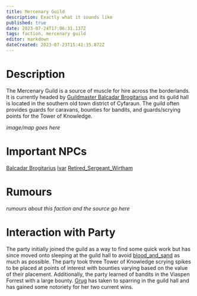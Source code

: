 ```yaml
---
title: Mercenary Guild
description: Exactly what it sounds like
published: true
date: 2023-07-24T17:06:31.137Z
tags: faction, mercenary guild
editor: markdown
dateCreated: 2023-07-23T15:41:35.872Z
---
```


# Description
The Mercenary Guild is a source of muscle for hire across the borderlands. It is currently headed by [Guildmaster Balcadar Brogitarius](/npcs/Balcadar_Brogitarius) and its guild hall is located in the southern old town district of Cyfaraun. The guild often provides guards for caravans, bounties for bandits, and guards/scrying points for the Tower of Knowledge.

*image/map goes here*

# Important NPCs
[Balcadar Brogitarius](/npcs/Balcadar_Brogitarius)
[Ivar](/npcs/Ivar)
[Retired_Sergeant_Wirtham](/npcs/Retired_Sergeant_Wirtham)
# Rumours
*rumours about this faction and the source go here*

# Interaction with Party
The party initially joined the guild as a way to find some quick work but has since moved onto sleeping at the guild hall to avoid [blood_and_sand](/factions/blood_and_sand) as much as possible. The party took three Tower of Knowledge scrying spikes to be placed at points of interest with bounties varying based on the value of their placement. Additionally, the party learned of bandits in the Viaspen Forrest with a large bounty.
[Grug](/player_characters/grug) has taken to sparring in the guild hall and has gained some notoriety for her two current wins. 